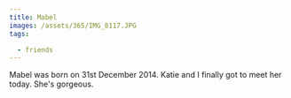 ```yaml
---
title: Mabel
images: /assets/365/IMG_8117.JPG
tags:

  - friends
---
```

Mabel was born on 31st December 2014. Katie and I finally got to meet her today. She's gorgeous. 